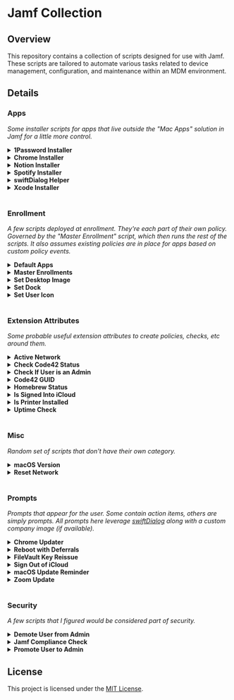 # Jamf Collection

## Overview

This repository contains a collection of scripts designed for use with Jamf. These scripts are tailored to automate various tasks related to device management, configuration, and maintenance within an MDM environment. 

## Details

### Apps
*Some installer scripts for apps that live outside the "Mac Apps" solution in Jamf for a little more control.*
<details>
<summary markdown="span"><strong>1Password Installer</strong></summary>
<br>
  
[1passwordInstaller](https://github.com/ganidran/Jamf-Collection/blob/main/Apps/1passwordInstaller.sh) | 
Checks for 1Password 7, uninstalls it if found and installs the latest 1Password app. It's been found that 1Pass 7 could be vulnerable and it's suggested to remove it first.
<br><br>
</details>

<details>
<summary markdown="span"><strong>Chrome Installer</strong></summary>
<br>

[chromeInstaller](https://github.com/ganidran/Jamf-Collection/blob/main/Apps/chromeInstaller.sh) | 
Quick and easy installer for Google Chrome. The URL already acknowledges the terms of agreement. [See this for more info](https://support.google.com/chrome/a/answer/9915669?hl=en).
<br><br>
</details>

<details>
<summary markdown="span"><strong>Notion Installer</strong></summary>
<br>

[notionInstaller](https://github.com/ganidran/Jamf-Collection/blob/main/Apps/notionInstaller.sh) | 
Installs Notion in the background based on chip architecture. It also adds ownership/permissions to the app.
<br><br>

</details>

<details>
<summary markdown="span"><strong>Spotify Installer</strong></summary>
<br>

[spotifyInstaller](https://github.com/ganidran/Jamf-Collection/blob/main/Apps/spotifyInstaller.sh) | 
Installs Spotify in the background based on chip architecture. It also adds ownership/permissions to the app.
<br><br>

</details>

</details>

<details>
<summary markdown="span"><strong>swiftDialog Helper</strong></summary>
<br>

[swiftdialogInstallHelper](https://github.com/ganidran/Jamf-Collection/blob/main/Apps/swiftdialogInstallHelper.sh) | 
A script that I add to the installer policy along with the swiftDialog package to make it easy for the app icon to update as well as loading font daemons to avoid font errors in the output log. 
<br><br>

</details>

<details>
<summary markdown="span"><strong>Xcode Installer</strong></summary>
<br>

[xcodeInstaller](https://github.com/ganidran/Jamf-Collection/blob/main/Apps/xcodeInstaller.sh) | 
Modified script from James Smith's guide [found here](https://smithjw.me/posts/2022-05-20-installing-xcode-xip/). 
</details>
<br>

### Enrollment
*A few scripts deployed at enrollment. They're each part of their own policy. Governed by the "Master Enrollment" script, which then runs the rest of the scripts. It also assumes existing policies are in place for apps based on custom policy events.*
<details>
<summary markdown="span"><strong>Default Apps</strong></summary>
<br>

[defaultApps](https://github.com/ganidran/Jamf-Collection/blob/main/Enrollment/defaultApps.sh) | 
Sets default apps for a browser and an email client via a corresponding agent string. Example: `com.google.Chrome` if you want to make Chrome the default for both. May require a restart and that can be set in this script or elsewhere (it's in the "Master Enrollment" script here). 
<br><br>
</details>

<details>
<summary markdown="span"><strong>Master Enrollments</strong></summary>
<br>

[masterEnroll](https://github.com/ganidran/Jamf-Collection/blob/main/Enrollment/masterEnroll.sh) | 
Master script used to enroll a machine and properly install all that it may need. It places a full screen window so that a user can't use their machine as items install. It's an alternative to Jamf's solution and others out there to allow for more customization. Once installation is complete, it restarts the computer at the end. It leverages [swiftDialog]([https://www.mit.edu/~amini/LICENSE.md](https://github.com/swiftDialog/swiftDialog/wiki)) for the prompt along with a custom company image (if available).
<br><br>
</details>

<details>
<summary markdown="span"><strong>Set Desktop Image</strong></summary>
<br>

[setDesktopImage](https://github.com/ganidran/Jamf-Collection/blob/main/Enrollment/setDesktopImage.sh) | 
Sets a desktop image during enrollment. This is contingent on a policy that both installs [desktoppr](https://github.com/scriptingosx/desktoppr) and a custom wallpaper image into /Library/Desktop Pictures. That'll allow for users to both modify it and/or change back to it via System Settings if they want to. Separate from the Jamf solution. 
<br><br>
</details>

<details>
<summary markdown="span"><strong>Set Dock</strong></summary>
<br>

[setDock](https://github.com/ganidran/Jamf-Collection/blob/main/Enrollment/setDock.sh) | 
Sets a collection of apps, shortcuts and/or folders to the dock based on macOS version. Custom dock is created by Techion's [Dock Master](https://techion.com.au/blog/2015/4/28/dock-master).
<br><br>
</details>

<details>
<summary markdown="span"><strong>Set User Icon</strong></summary>
<br>

[setUserIcon](https://github.com/ganidran/Jamf-Collection/blob/main/Enrollment/setUserIcon.sh) | 
Sets a predefined user icon during enrollment. This assumes you've packaged and deployed user images to the path in this script earlier in the enrollment process.
</details>
<br>

### Extension Attributes
*Some probable useful extension attributes to create policies, checks, etc around them.*
<details>
<summary markdown="span"><strong>Active Network</strong></summary>
<br>

[activeNetwork](https://github.com/ganidran/Jamf-Collection/blob/main/Extension-Attributes/activeNetwork.sh) | 
Displays what the active network of a computer is. Ie: ethernet, Wi-Fi, etc..
<br><br>

</details>

<details>
<summary markdown="span"><strong>Check Code42 Status</strong></summary>
<br>

[checkCode42](https://github.com/ganidran/Jamf-Collection/blob/main/Extension-Attributes/checkCode42.sh) | 
If you have Code42 installed, this is a great way to check its status. 
<br><br>

</details>

<details>
<summary markdown="span"><strong>Check If User is an Admin</strong></summary>
<br>

[checkIfUserIsAdmin](https://github.com/ganidran/Jamf-Collection/blob/main/Extension-Attributes/checkIfUserIsAdmin.sh) | 
Outputs a binary response after checking if the user is an admin. 
<br><br>

</details>

<details>
<summary markdown="span"><strong>Code42 GUID</strong></summary>
<br>

[code42GUID](https://github.com/ganidran/Jamf-Collection/blob/main/Extension-Attributes/code42Guid.sh) | 
Grabs the GUID from the machine and adds it to Jamf. This helps in auditing and cross-referencing both since Incydr doesn't 'display serial numbers. 
<br><br>

</details>

<details>
<summary markdown="span"><strong>Homebrew Status</strong></summary>
<br>

[hombrew](https://github.com/ganidran/Jamf-Collection/blob/main/Extension-Attributes/homebrew.sh) | 
Easy way to check if Homebrew is installed on a Mac. 
<br><br>

</details>

<details>
<summary markdown="span"><strong>Is Signed Into iCloud</strong></summary>
<br>

[isSignedIntoIcloud](https://github.com/ganidran/Jamf-Collection/blob/main/Extension-Attributes/isSignedIntoIcloud.sh) | 
Checks to see if the user is signed into iCloud and if so, spits out the Apple ID(s) used. Can be used to scope policies and/or config profiles to these users.
<br><br>

</details>

<details>
<summary markdown="span"><strong>Is Printer Installed</strong></summary>
<br>

[printerInstalled](https://github.com/ganidran/Jamf-Collection/blob/main/Extension-Attributes/printerInstalled.sh) | 
Based on printer IP, checks to see if that specific printer is installed. Found this easier for certain scopes. 
<br><br>

</details>

<details>
<summary markdown="span"><strong>Uptime Check</strong></summary>
<br>

[uptime](https://github.com/ganidran/Jamf-Collection/blob/main/Extension-Attributes/uptime.sh) | 
Displays a computer's uptime. 

</details>
<br>

### Misc
*Random set of scripts that don't have their own category.*

<details>
<summary markdown="span"><strong>macOS Version</strong></summary>
<br>

[osVersionCheck](https://github.com/ganidran/Jamf-Collection/blob/main/Misc/osVersionCheck.sh) | 
Quick if/then statement that displays what the major macOS version is and continues on depending on which. Can be modified as needed.
<br><br>

</details>

<details>
<summary markdown="span"><strong>Reset Network</strong></summary>
<br>

[resetNetwork](https://github.com/ganidran/Jamf-Collection/blob/main/Misc/resetNetwork.sh) | 
A way to nuke/reset a computers Network on a Mac. The same ideas as "Reset Network Settings" on iOS.
<br><br>

</details>
<br>

### Prompts
*Prompts that appear for the user. Some contain action items, others are simply prompts. All prompts here leverage [swiftDialog]([https://www.mit.edu/~amini/LICENSE.md](https://github.com/swiftDialog/swiftDialog/wiki)) along with a custom company image (if available).*

<details>
<summary markdown="span"><strong>Chrome Updater</strong></summary>
<br>

[chromeUpdate](https://github.com/ganidran/Jamf-Collection/blob/main/Prompts/chromeUpdate.sh) | 
Updates Chrome in the background if it's not managed by Google Workspace Admin. Parameter 4 specifies the release date of the latest update. Parameter 5 specifies the Chrome version.
<br><br>

</details>

<details>
<summary markdown="span"><strong>Reboot with Deferrals</strong></summary>
<br>

[deferredRestart](https://github.com/ganidran/Jamf-Collection/blob/main/Prompts/deferredRestart.sh) | 
A prompt that asks users to reboot the computer alongside a set number of deferrals. There's a prompt for when there are deferrals left and one for when there are no more. 
<br><br>

</details>

<details>
<summary markdown="span"><strong>FileVault Key Reissue</strong></summary>
<br>

[filevaultRekey](https://github.com/ganidran/Jamf-Collection/blob/main/Prompts/filevaultRekey.sh) | 
Modified script from Elliot Jordan's guide [found here](https://github.com/homebysix/jss-filevault-reissue) to utilize swiftDialog and run a recon at the end.
<br><br>

</details>

<details>
<summary markdown="span"><strong>Sign Out of iCloud</strong></summary>
<br>

[icloudSignOut](https://github.com/ganidran/Jamf-Collection/blob/main/Prompts/icloudSignOut.sh) | 
In the rare times someone is able to sign into iCloud when a config profile restricts it, this prompts the user to sign out. Works in tandem with the extension attribute above to create a smart group scoped to users that are signed in.
<br><br>

</details>

<details>
<summary markdown="span"><strong>macOS Update Reminder</strong></summary>
<br>

[macosUpdateReminder](https://github.com/ganidran/Jamf-Collection/blob/main/Prompts/macosUpdateReminder.sh) | 
A prompt that urges users to update. Parameter 4 is the date that the OS version was released - this is done so that the referral plist is unique to each OS version in case we need to audit (otherwise it overrides the plist if the filename is the same). This is used in tandem with policies using Graham Pugh's [erase-install](https://github.com/grahampugh).  
<br><br>

</details>

<details>
<summary markdown="span"><strong>Zoom Update</strong></summary>
<br>

[updateZoom](https://github.com/ganidran/Jamf-Collection/blob/main/Prompts/updateZoom.sh) | 
Prompts user to update Zoom if it's not done automatically.  

</details>
<br>

### Security
*A few scripts that I figured would be considered part of security.*

<details>
<summary markdown="span"><strong>Demote User from Admin</strong></summary>
<br>

[demoteUserFromAdmin](https://github.com/ganidran/Jamf-Collection/blob/main/Security/demoteUserFromAdmin.sh) | 
Script that demotes a user as Admin. Used when admins are given perms temporarily. I saw Jamf recently come out with this feature (as of 04.2024) but again, I enjoy having a bit more control. 
<br><br>

</details>

<details>
<summary markdown="span"><strong>Jamf Compliance Check</strong></summary>
<br>

[jamfComplianceCheck](https://github.com/ganidran/Jamf-Collection/blob/main/Security/jamfComplianceCheck.sh) | 
Quick script that checks compliance of an asset with Jamf Pro. 
<br><br>

</details>

<details>
<summary markdown="span"><strong>Promote User to Admin</strong></summary>
<br>

[promoteUserToAdmin](https://github.com/ganidran/Jamf-Collection/blob/main/Security/promoteUserToAdmin.sh) | 
Similar to demoteUserFromAdmin, this promotes a user to admin. Deployed via Self Service when working with a user remotely. 

</details>

## License

This project is licensed under the [MIT License](https://www.mit.edu/~amini/LICENSE.md).
